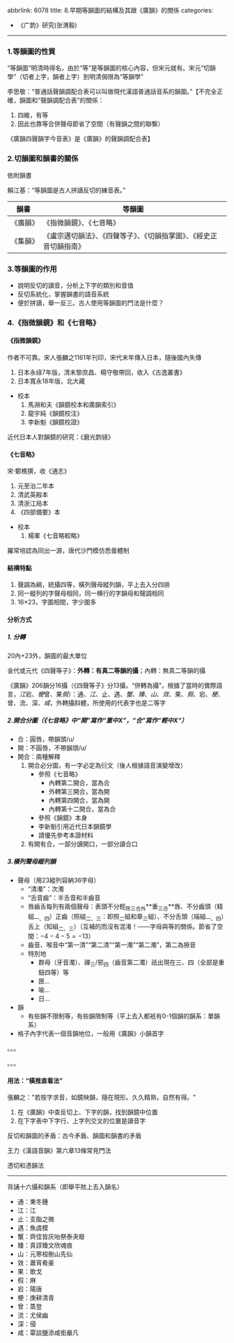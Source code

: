 abbrlink: 6078
title: 8.早期等韻圖的結構及其跟《廣韻》的關係
categories:
  - 《广韵》研究(张渭毅)
---
### 1.等韻圖的性質

“等韻圖”明清時得名，由於“等”是等韻圖的核心內容，但宋元就有。宋元“切韻學”（切者上字，韻者上字）到明清侷限為“等韻學”

李思敬：“普通話聲韻調配合表可以叫做現代漢語普通話音系的韻圖。”【不完全正確，韻圖和“聲韻調配合表”的關係：

1. 四維，有等
2. 因此也靠等合併聲母節省了空間（有聲韻之間的聯繫）

《廣韻四聲韻字今音表》是《廣韻》的聲韻調配合表】

### 2.切韻圖和韻書的關係

依附韻書

賴江基：“等韻圖是古人拼讀反切的練音表。”

|韻書|等韻圖|
|-|-|
|《廣韻》|《指微韻鏡》、《七音略》|
|《集韻》|《盧宗邁切韻法》、《四聲等子》、《切韻指掌圖》、《經史正音切韻指南》|

### 3.等韻圖的作用

- 說明反切的讀音，分析上下字的類別和音值
- 反切系統化，掌握韻書的語音系統
- 便於拼讀，舉一反三。古人使用等韻圖的門法是什麼？

### 4.《指微韻鏡》和《七音略》

#### 《指微韻鏡》

作者不可靠。宋人張麟之1161年刊印，宋代末年傳入日本，隨後國內失傳

1. 日本永祿7年版，清末黎庶昌、楊守敬帶回，收入《古逸叢書》
2. 日本寬永18年版，北大藏
- 校本
	1. 馬淵和夫《韻鏡校本和廣韻索引》
	2. 龍宇純《韻鏡校注》
	3. 李新魁《韻鏡校證》

近代日本人對韻鏡的研究：《磨光韵镜》

#### 《七音略》

宋·鄭樵撰，收《通志》

1. 元至治二年本
2. 清武英殿本
3. 清浙江局本
4. 《四部備要》本
- 校本
	1. 楊軍《七音略較略》

羅常培認為同出一源，唐代沙門模仿悉曇體制

#### 結構特點

1. 聲調為綱，統攝四等，橫列聲母縱列韻，平上去入分四排
2. 同一縱列的字聲母相同，同一横行的字韻母和聲調相同
3. 16×23，字圍相間，字少圍多

#### 分析方式

##### 1. 分轉

20內+23外，韻圖的最大單位

金代或元代《四聲等子》：**外轉：有真二等韻的攝**；內轉：無真二等韻的攝

《廣韻》206韻分16攝（《四聲等子》分13攝，“併轉為攝”，根據了當時的實際語言，*江*宕、*梗*曾、果*假*）：通、*江*、止、遇、*蟹*、*臻*、*山*、*效*、果、*假*、宕、*梗*、曾、流、深、*咸*，外轉攝斜體，所使用的代表字也是二等字

##### 2.開合分圖（《七音略》中“開”寫作“重中X”，“合”寫作“輕中X“）

- 合：圓唇，帶韻頭/u/
- 開：不圓唇，不帶韻頭/u/
- 開合：兩種解釋
	1. 開合必分圖，有一字必定為衍文（後人根據語音演變增改）
		- 參照《七音略》
			- 內轉第二開合，當為合
			- 外轉第三開合，當為開
			- 內轉第四開合，當為開
			- 內轉第十二開合，當為合
		- 參照《韻鏡》本身
		- 李新魁引用近代日本韻鏡學
		- 請優先參考本證材料
	1. 有開有合，一部分讀開口，一部分讀合口

##### 3.橫列聲母縱列韻

- 聲母（用23縱列容納36字母）
	- “清濁”：次濁
	- “舌音齒”：半舌音和半齒音
	- 唇齒舌每列有兩個聲母：表頭不分輕<sub>除三合外</sub>**重<sub>三合</sub>**唇、不分齒頭（精組<sub>一、四</sub>）正齒（照組<sub>二、三</sub>：即照<sub>二</sub>組和章<sub>三</sub>組）、不分舌頭（端組<sub>一、四</sub>）舌上（知組<sub>二、三</sub>）（互補的而沒有混淆！——字母與等的關係。節省了空間：$-4-4-5=-13$）
	- 齒音、喉音中“第一清”“第二清”“第一濁”“第二濁”，第二為擦音
	- 特別地
		- 群母（牙音濁）、禪<sub>三</sub>/邪<sub>四</sub>（齒音第二濁）祇出現在三、四（全部是重鈕四等）等
		- 匣…
		- 喻…
		- 日…
- 韻
	- 有些韻不限制等，有些韻限制等（平上去入都衹有0-1個韻的韻系：單韻系）
- 格子內字代表一個音韻地位，一般用《廣韻》小韻首字

。。。

。。。

#### 用法：“橫推直看法”

張麟之："若按字求音，如鏡映韻，隨在現形。久久精熟，自然有得。"

1. 在《廣韻》中查反切上、下字的韻，找到韻鏡中位置
2. 在下字表中下字行、上字列交叉的位置是讀音字

反切和韻圖的矛盾：古今矛盾、韻圖和韻書的矛盾

王力《漢語音韻》第六章13條常見門法

憑切和憑韻法

***

背誦十六攝和韻系（即舉平賅上去入韻名）

- 通：東冬鍾
- 江：江
- 止：支脂之微
- 遇：魚虞模
- 蟹：齊佳皆灰咍祭泰夬廢
- 臻：真諄臻文欣魂痕
- 山：元寒桓刪山先仙
- 效：蕭宵肴豪
- 果：歌戈
- 假：麻
- 宕：陽唐
- 梗：庚耕清青
- 曾：蒸登
- 流：尤侯幽
- 深：侵
- 咸：覃談鹽添咸銜嚴凡